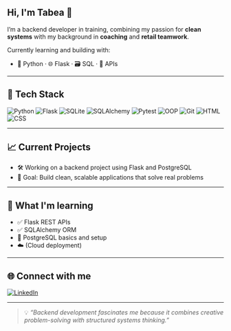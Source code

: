 ## Hi, I'm Tabea 👋

I’m a backend developer in training, combining my passion for **clean systems** with my background in **coaching** and **retail teamwork**.

Currently learning and building with:
- 🐍 Python · 🌐 Flask · 🗃️ SQL · 🔌 APIs

---

## 🧰 Tech Stack
![Python](https://img.shields.io/badge/-Python-333?logo=python)
![Flask](https://img.shields.io/badge/-Flask-333?logo=flask)
![SQLite](https://img.shields.io/badge/-SQLite-333?logo=sqlite)
![SQLAlchemy](https://img.shields.io/badge/?logo=SQLAlchemy)
![Pytest](https://img.shields.io/badge/-Pytest-333?logo=pytest)
![OOP](https://img.shields.io/badge/-OOP-333)
![Git](https://img.shields.io/badge/-Git-333?logo=git)
![HTML](https://img.shields.io/badge/-HTML5-333?logo=html5)
![CSS](https://img.shields.io/badge/-CSS3-333?logo=css3)

---

## 📈 Current Projects
- 🛠️ Working on a backend project using Flask and PostgreSQL
- 🎯 Goal: Build clean, scalable applications that solve real problems

---

## 🌱 What I'm learning
- ✅ Flask REST APIs
- ✅ SQLAlchemy ORM
- 🐘 PostgreSQL basics and setup
- ☁️ (Cloud deployment)

---

## 🌐 Connect with me
[![LinkedIn](https://img.shields.io/badge/-LinkedIn-0A66C2?logo=linkedin&logoColor=white)](https://www.linkedin.com/in/your-username)

---

> 💡 *“Backend development fascinates me because it combines creative problem-solving with structured systems thinking.”*
